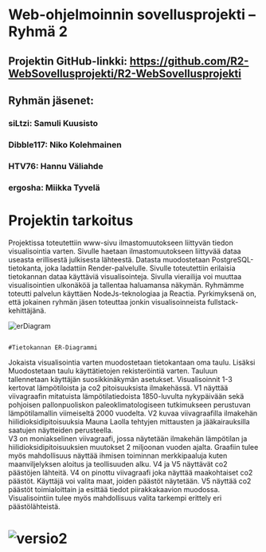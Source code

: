 # Web-ohjelmoinnin sovellusprojekti – Ryhmä 2

## Projektin GitHub-linkki: https://github.com/R2-WebSovellusprojekti/R2-WebSovellusprojekti

## Ryhmän jäsenet:

### siLtzi: Samuli Kuusisto
### Dibble117: Niko Kolehmainen
### HTV76: Hannu Väliahde
### ergosha: Miikka Tyvelä

# Projektin tarkoitus

Projektissa toteutettiin www-sivu ilmastomuutokseen liittyvän tiedon visualisointia varten. Sivulle haetaan ilmastomuutokseen liittyvää dataa useasta erillisestä julkisesta lähteestä. Datasta muodostetaan PostgreSQL-tietokanta, joka ladattiin Render-palvelulle. Sivulle toteutettiin erilaisia tietokannan dataa käyttäviä visualisointeja. Sivulla vierailija voi muuttaa visualisointien ulkonäköä ja tallentaa haluamansa näkymän. Ryhmämme toteutti palvelun käyttäen NodeJs-teknologiaa ja Reactia. Pyrkimyksenä on, että jokainen ryhmän jäsen toteuttaa jonkin visualisoinneista fullstack-kehittäjänä.


![erDiagram](https://user-images.githubusercontent.com/112494979/226402531-91ae8562-d370-4bb8-8386-ef670b6a5e57.PNG)
                                                                          
                                                                          #Tietokannan ER-Diagrammi

Jokaista visualisointia varten muodostetaan tietokantaan oma taulu. Lisäksi Muodostetaan taulu käyttätietojen rekisteröintiä varten. Tauluun tallennetaan käyttäjän suosikkinäkymän asetukset. 
Visualisoinnit 1-3 kertovat lämpötiloista ja co2 pitoisuuksista ilmakehässä. V1 näyttää viivagraafin mitatuista lämpötilatiedoista 1850-luvulta nykypäivään sekä pohjoisen pallonpuoliskon paleoklimatologiseen tutkimukseen perustuvan lämpötilamallin viimeiseltä 2000 vuodelta.
 V2 kuvaa viivagraafilla ilmakehän hiilidioksidipitoisuuksia Mauna Laolla tehtyjen mittausten ja jääkairauksilla saatujen näytteiden perusteella.  
 V3 on moniakselinen viivagraafi, jossa näytetään ilmakehän lämpötilan ja hiilidioksidipitoisuuksien muutokset 2 miljoonan vuoden ajalta. Graafiin tulee myös mahdollisuus näyttää ihmisen toiminnan merkkipaaluja kuten maanviljelyksen aloitus ja teollisuuden alku. 
 V4 ja V5 näyttävät co2 päästöjen lähteitä. V4 on pinottu viivagraafi joka näyttää maakohtaiset co2 päästöt.  Käyttäjä voi valita maat, joiden päästöt näytetään.
V5 näyttää co2 päästöt toimialoittain ja esittää tiedot piirakkakaavion muodossa.  Visualisointiin tulee myös mahdollisuus valita tarkempi erittely eri päästölähteistä.

![versio2](https://user-images.githubusercontent.com/112494979/226401937-72f1c8c7-6f6e-40b9-b7f1-24c72d4d8661.PNG)
=======

